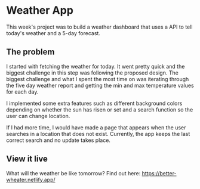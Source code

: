 # Weather App

This week's project was to build a weather dashboard that uses a API to tell today's weather and a 5-day forecast.

## The problem

I started with fetching the weather for today. It went pretty quick and the biggest challenge in this step was following the proposed design.
The biggest challenge and what I spent the most time on was iterating through the five day weather report and getting the min and max temperature values for each day.

I implemented some extra features such as different background colors depending on whether the sun has risen or set and a search function so the user can change location.

If I had more time, I would have made a page that appears when the user searches in a location that does not exist. Currently, the app keeps the last correct search and no update takes place.

## View it live

What will the weather be like tomorrow? Find out here:
https://better-wheater.netlify.app/
